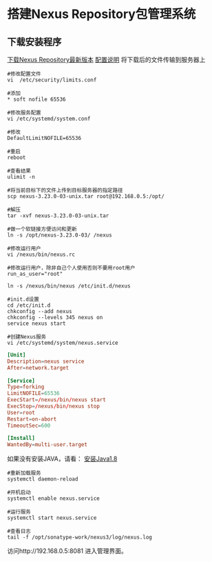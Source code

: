 # 搭建Nexus Repository包管理系统

## 下载安装程序

[下载Nexus Repository最新版本](https://www.sonatype.com/download-oss-sonatype)
[配置说明](https://help.sonatype.com/repomanager3)
将下载后的文件传输到服务器上

```shell
#修改配置文件
vi  /etc/security/limits.conf

#添加
* soft nofile 65536

#修改服务配置
vi /etc/systemd/system.conf

#修改
DefaultLimitNOFILE=65536

#重启
reboot

#查看结果
ulimit -n

#将当前目标下的文件上传到目标服务器的指定路径
scp nexus-3.23.0-03-unix.tar root@192.168.0.5:/opt/

#解压
tar -xvf nexus-3.23.0-03-unix.tar

#做一个软链接方便访问和更新
ln -s /opt/nexus-3.23.0-03/ /nexus

#修改运行用户
vi /nexus/bin/nexus.rc

#修改运行用户，除非自己个人使用否则不要用root用户
run_as_user="root"

ln -s /nexus/bin/nexus /etc/init.d/nexus

#init.d设置
cd /etc/init.d
chkconfig --add nexus
chkconfig --levels 345 nexus on
service nexus start

#创建Nexus服务
vi /etc/systemd/system/nexus.service
```

```conf
[Unit]
Description=nexus service
After=network.target
  
[Service]
Type=forking
LimitNOFILE=65536
ExecStart=/nexus/bin/nexus start
ExecStop=/nexus/bin/nexus stop
User=root
Restart=on-abort
TimeoutSec=600
  
[Install]
WantedBy=multi-user.target
```

如果没有安装JAVA，请看：
[安装Java1.8](Install-Java-18.md)

```shell
#重新加载服务
systemctl daemon-reload

#开机启动
systemctl enable nexus.service

#运行服务
systemctl start nexus.service

#查看日志
tail -f /opt/sonatype-work/nexus3/log/nexus.log
```

访问http://192.168.0.5:8081 进入管理界面。
